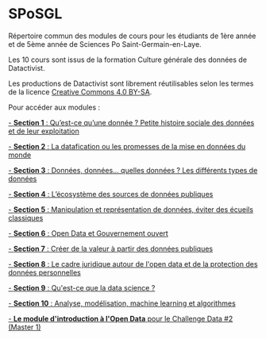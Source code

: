 # SPoSGL
Répertoire commun des modules de cours pour les étudiants de 1ère année et de 5ème année de Sciences Po Saint-Germain-en-Laye.

Les 10 cours sont issus de la formation Culture générale des données de Datactivist.

Les productions de Datactivist sont librement réutilisables selon les termes de la licence [Creative Commons 4.0 BY-SA](https://creativecommons.org/licenses/by-sa/4.0/legalcode.fr).

Pour accéder aux modules :

[- **Section 1** : Qu’est-ce qu’une donnée ? Petite histoire sociale des données et de leur exploitation](https://datactivist.coop/SPoSGL/sections/section1.html#1)

[- **Section 2** : La datafication ou les promesses de la mise en données du monde](https://datactivist.coop/SPoSGL/sections/section2.html#1)

[- **Section 3** : Données, données… quelles données ? Les différents types de données](https://datactivist.coop/SPoSGL/sections/section3.html#1)

[- **Section 4** : L’écosystème des sources de données publiques](https://datactivist.coop/SPoSGL/sections/section4.html#1)

[- **Section 5** : Manipulation et représentation de données, éviter des écueils classiques](https://datactivist.coop/SPoSGL/sections/section5.html#1)

[- **Section 6** : Open Data et Gouvernement ouvert](https://datactivist.coop/SPoSGL/sections/section6.html#1)

[- **Section 7** : Créer de la valeur à partir des
données publiques](https://docs.google.com/presentation/d/e/2PACX-1vSoJF4D-CBqlOAlBPhYmwIfYFoPIYmrCOvd5qe2Dowxaf47P_DYq6K5eLwMYxa37xKQIbl0wAUlwI8u/pub?start=false&loop=false&delayms=30000)

[- **Section 8** : Le cadre juridique autour de l'open data et de la protection des données personnelles](https://docs.google.com/presentation/d/e/2PACX-1vTXhJh2yXB2Y-OHns3aXf9Fn8MS7ahp208ZTwj_9WSrE6cCpjDI4gXaPcoWz2_UATtFtFht00kctvbX/pub?start=false&loop=false&delayms=30000)

[- **Section 9** : Qu'est-ce que la data science ? ](https://datactivist.coop/SPoSGL/sections/section9.html#1)

[- **Section 10** : Analyse, modélisation, machine learning et algorithmes ](https://datactivist.coop/SPoSGL/sections/section10.html#1)

[- **Le module d'introduction à l'Open Data** pour le Challenge Data #2 (Master 1)](https://datactivist.coop/SPoSGL/sections/IntroOpenData.html#1)